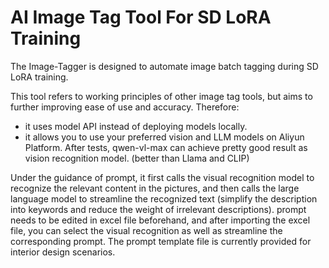 # AI Image Tag Tool For SD LoRA Training
The Image-Tagger is designed to automate image batch tagging during SD LoRA training. 

This tool refers to working principles of other image tag tools, but aims to further improving ease of use and accuracy. Therefore:
- it uses model API instead of deploying models locally.
- it allows you to use your preferred vision and LLM models on Aliyun Platform. After tests, qwen-vl-max can achieve pretty good result as vision recognition model. (better than Llama and CLIP)

Under the guidance of prompt, it first calls the visual recognition model to recognize the relevant content in the pictures, and then calls the large language model to streamline the recognized text (simplify the description into keywords and reduce the weight of irrelevant descriptions). prompt needs to be edited in excel file beforehand, and after importing the excel file, you can select the visual recognition as well as streamline the corresponding prompt. The prompt template file is currently provided for interior design scenarios.
